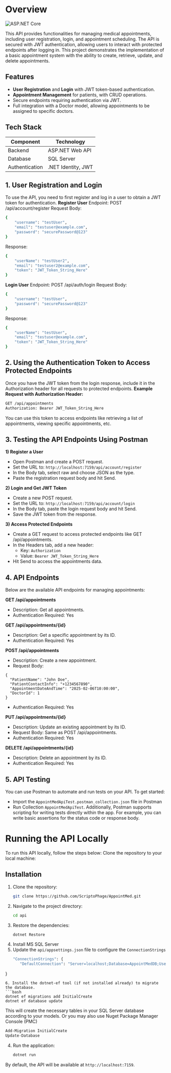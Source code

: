 # Overview

![ASP.NET Core](https://img.shields.io/badge/ASP.NET-Core%208-blue) 


This API provides functionalities for managing medical appointments, including user registration, login, and appointment scheduling. The API is secured with JWT authentication, allowing users to interact with protected endpoints after logging in. This project demonstrates the implementation of a basic appointment system with the ability to create, retrieve, update, and delete appointments.
## Features
- **User Registration** and **Login** with JWT token-based authentication.
- **Appointment Management** for patients, with CRUD operations.
- Secure endpoints requiring authentication via JWT.
- Full integration with a Doctor model, allowing appointments to be assigned to specific doctors.

## Tech Stack
| Component      | Technology             |
|----------------|-------------------------|
| Backend        | ASP.NET Web API        |
| Database       | SQL Server             |
| Authentication | .NET Identity, JWT     |
## 1. User Registration and Login
To use the API, you need to first register and log in a user to obtain a JWT token for authentication.
**Register User**
Endpoint: POST /api/account/register
Request Body:
```bash
{
    "username": "testUser",
    "email": "testuser@example.com",
    "password": "securePassword@123"
}
```
Response:
```bash
{
    "userName": "testUser2",
    "email": "testuser2@example.com",
    "token": "JWT_Token_String_Here"
}
```
**Login User**
Endpoint: POST /api/auth/login
Request Body:
```bash
{
    "username": "testUser",
    "password": "securePassword@123"
}
```
Response:
```bash
{
    "userName": "testUser",
    "email": "testuser@example.com",
    "token": "JWT_Token_String_Here"
}
```
## 2. Using the Authentication Token to Access Protected Endpoints
Once you have the JWT token from the login response, include it in the Authorization header for all requests to protected endpoints.
**Example Request with Authorization Header:**
```bash
GET /api/appointments
Authorization: Bearer JWT_Token_String_Here
```
You can use this token to access endpoints like retrieving a list of appointments, viewing specific appointments, etc.
## 3. Testing the API Endpoints Using Postman
**1) Register a User**
- Open Postman and create a POST request.
- Set the URL to: ```http://localhost:7159/api/account/register```
- In the Body tab, select raw and choose JSON as the type.
- Paste the registration request body and hit Send.

**2) Login and Get JWT Token**
- Create a new POST request.
- Set the URL to: ```http://localhost:7159/api/account/login```
- In the Body tab, paste the login request body and hit Send.
- Save the JWT token from the response.
  
**3) Access Protected Endpoints**
- Create a GET request to access protected endpoints like GET /api/appointments.
- In the Headers tab, add a new header:
    - Key: ```Authorization```
    - Value: ```Bearer JWT_Token_String_Here```
- Hit Send to access the appointments data.

## 4. API Endpoints
Below are the available API endpoints for managing appointments:

**GET /api/appointments**
- Description: Get all appointments.
- Authentication Required: Yes
  
**GET /api/appointments/{id}**
- Description: Get a specific appointment by its ID.
- Authentication Required: Yes
  
**POST /api/appointments**
- Description: Create a new appointment.
- Request Body:
```
{
  "PatientName": "John Doe",
  "PatientContactInfo": "+1234567890",
  "AppointmentDateAndTime": "2025-02-06T10:00:00",
  "DoctorId": 1
}
```
- Authentication Required: Yes
  
**PUT /api/appointments/{id}**
- Description: Update an existing appointment by its ID.
- Request Body: Same as POST /api/appointments.
- Authentication Required: Yes
  
**DELETE /api/appointments/{id}**
- Description: Delete an appointment by its ID.
- Authentication Required: Yes
  
## 5. API Testing
You can use Postman to automate and run tests on your API. To get started:
- Import the ```AppointMedApiTest.postman_collection.json``` file in Postman
- Run Collection ```AppointMedApiTest```.
Additionally, Postman supports scripting for writing tests directly within the app. For example, you can write basic assertions for the status code or response body.

# Running the API Locally
To run this API locally, follow the steps below:
Clone the repository to your local machine:
## Installation
1. Clone the repository:
   ```bash
   git clone https://github.com/ScriptoPhage/AppointMed.git
2. Navigate to the project directory:
   ```bash
   cd api
3. Restore the dependencies:
   ```bash
   dotnet Restore
4. Install MS SQL Server
5. Update the ```api/appsettings.json``` file to configure the ```ConnectionStrings```
   ```bash
   "ConnectionStrings": {
      "DefaultConnection": "Server=localhost;Database=AppointMedDB;User Id=your-username;Password=your-password;"
}
```
6. Install the dotnet-ef tool (if not installed already) to migrate the database.
```bash
dotnet ef migrations add InitialCreate
dotnet ef database update
```
This will create the necessary tables in your SQL Server database according to your models.
Or you may also use Nuget Package Manager Console (PMC)
```bash
Add-Migration InitialCreate
Update-Database
```
4. Run the application:
   ```bash
   dotnet run
By default, the API will be available at ```http://localhost:7159```.


   
